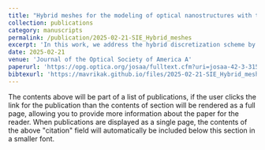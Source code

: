 ```yaml
---
title: "Hybrid meshes for the modeling of optical nanostructures with the surface integral equation method"
collection: publications
category: manuscripts
permalink: /publication/2025-02-21-SIE_Hybrid_meshes
excerpt: 'In this work, we address the hybrid discretization scheme by first establishing in detail the corresponding formalism and then presenting several numerical examples, which involve plasmonic and hybrid nanostructures. Through this detailed study, we demonstrate the validity of the approach and the primary differences between homogeneous (only triangular or quadrilateral) and hybrid discretizations in terms of accuracy and computational time.'
date: 2025-02-21
venue: 'Journal of the Optical Society of America A'
paperurl: 'https://opg.optica.org/josaa/fulltext.cfm?uri=josaa-42-3-315&id=568367'
bibtexurl: 'https://mavrikak.github.io/files/2025-02-21-SIE_Hybrid_meshes.bib'
---
```


The contents above will be part of a list of publications, if the user clicks the link for the publication than the contents of section will be rendered as a full page, allowing you to provide more information about the paper for the reader. When publications are displayed as a single page, the contents of the above "citation" field will automatically be included below this section in a smaller font.